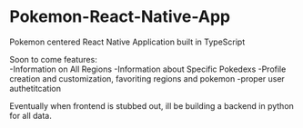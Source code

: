 # Pokemon-React-Native-App
Pokemon centered React Native Application built in TypeScript

Soon to come features:  
-Information on All Regions
-Information about Specific Pokedexs
-Profile creation and customization, favoriting regions and pokemon
-proper user authetitcation 

Eventually when frontend is stubbed out, ill be building a backend in python for all data.
